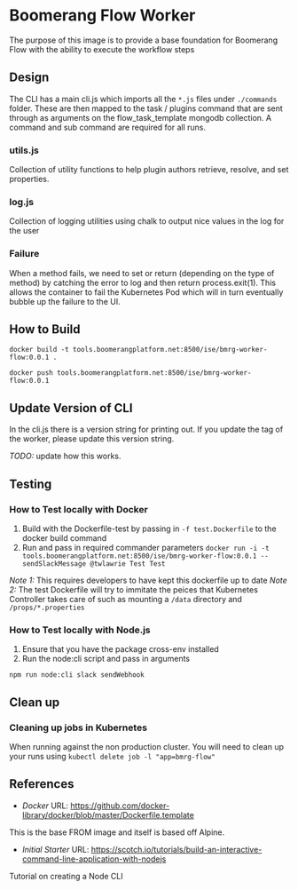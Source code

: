 # Boomerang Flow Worker

The purpose of this image is to provide a base foundation for Boomerang Flow with the ability to execute the workflow steps

## Design

The CLI has a main cli.js which imports all the `*.js` files under `./commands` folder. These are then mapped to the task / plugins command that are sent through as arguments on the flow_task_template mongodb collection. A command and sub command are required for all runs.

### utils.js

Collection of utility functions to help plugin authors retrieve, resolve, and set properties.

### log.js

Collection of logging utilities using chalk to output nice values in the log for the user

### Failure

When a method fails, we need to set or return (depending on the type of method) by catching the error to log and then return process.exit(1). This allows the container to fail the Kubernetes Pod which will in turn eventually bubble up the failure to the UI.

## How to Build

`docker build -t tools.boomerangplatform.net:8500/ise/bmrg-worker-flow:0.0.1 .`

`docker push tools.boomerangplatform.net:8500/ise/bmrg-worker-flow:0.0.1`

## Update Version of CLI

In the cli.js there is a version string for printing out. If you update the tag of the worker, please update this version string.

_TODO:_ update how this works.

## Testing

### How to Test locally with Docker

1. Build with the Dockerfile-test by passing in `-f test.Dockerfile` to the docker build command
2. Run and pass in required commander parameters `docker run -i -t tools.boomerangplatform.net:8500/ise/bmrg-worker-flow:0.0.1 -- sendSlackMessage @twlawrie Test Test`

_Note 1:_ This requires developers to have kept this dockerfile up to date
_Note 2:_ The test Dockerfile will try to immitate the peices that Kubernetes Controller takes care of such as mounting a `/data` directory and `/props/*.properties`

### How to Test locally with Node.js

1. Ensure that you have the package cross-env installed
2. Run the node:cli script and pass in arguments
```
npm run node:cli slack sendWebhook
```

## Clean up

### Cleaning up jobs in Kubernetes

When running against the non production cluster. You will need to clean up your runs using `kubectl delete job -l "app=bmrg-flow"`

## References

- _Docker_
  URL: https://github.com/docker-library/docker/blob/master/Dockerfile.template

This is the base FROM image and itself is based off Alpine.

- _Initial Starter_
  URL: https://scotch.io/tutorials/build-an-interactive-command-line-application-with-nodejs

Tutorial on creating a Node CLI
